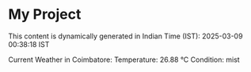 # My Project

This content is dynamically generated in Indian Time (IST): 2025-03-09 00:38:18 IST


Current Weather in Coimbatore:
Temperature: 26.88 °C
Condition: mist
